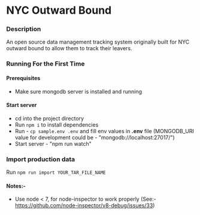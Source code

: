 # NYC Outward Bound 

### Description

An open source data management tracking system originally built for NYC outward bound
to allow them to track their leavers.

### Running For the First Time

 #### Prerequisites
   * Make sure mongodb server is installed and running

 #### Start server
   * cd into the project directory
   * Run `npm i` to install dependencies
   * Run - `cp sample.env .env` and fill env values in **.env** file (MONGODB_URI value for development could be - "mongodb://localhost:27017/")
   * Start server - "npm run watch"

### Import production data

Run `npm run import YOUR_TAR_FILE_NAME`


#### Notes:-
 * Use node < 7, for node-inspector to work properly (See:- https://github.com/node-inspector/v8-debug/issues/33)

